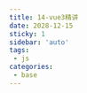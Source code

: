 ```yaml
---
title: 14-vue3精讲
date: 2028-12-15
sticky: 1
sidebar: 'auto'
tags:
 - js
categories:
 - base
---
```



## 